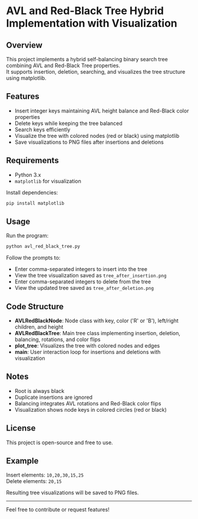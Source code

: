 
# AVL and Red-Black Tree Hybrid Implementation with Visualization

## Overview

This project implements a hybrid self-balancing binary search tree combining AVL and Red-Black Tree properties.  
It supports insertion, deletion, searching, and visualizes the tree structure using matplotlib.

## Features

- Insert integer keys maintaining AVL height balance and Red-Black color properties  
- Delete keys while keeping the tree balanced  
- Search keys efficiently  
- Visualize the tree with colored nodes (red or black) using matplotlib  
- Save visualizations to PNG files after insertions and deletions  

## Requirements

- Python 3.x  
- `matplotlib` for visualization

Install dependencies:

```bash
pip install matplotlib
```

## Usage

Run the program:

```bash
python avl_red_black_tree.py
```

Follow the prompts to:  
- Enter comma-separated integers to insert into the tree  
- View the tree visualization saved as `tree_after_insertion.png`  
- Enter comma-separated integers to delete from the tree  
- View the updated tree saved as `tree_after_deletion.png`  

## Code Structure

- **AVLRedBlackNode**: Node class with key, color ('R' or 'B'), left/right children, and height  
- **AVLRedBlackTree**: Main tree class implementing insertion, deletion, balancing, rotations, and color flips  
- **plot_tree**: Visualizes the tree with colored nodes and edges  
- **main**: User interaction loop for insertions and deletions with visualization  

## Notes

- Root is always black  
- Duplicate insertions are ignored  
- Balancing integrates AVL rotations and Red-Black color flips  
- Visualization shows node keys in colored circles (red or black)  

## License

This project is open-source and free to use.

## Example

Insert elements: `10,20,30,15,25`  
Delete elements: `20,15`  

Resulting tree visualizations will be saved to PNG files.

---

Feel free to contribute or request features!
